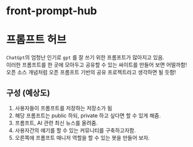 # front-prompt-hub

# 프롬프트 허브

`ChatGpt`의 엄청난 인기로 `gpt` 를 잘 쓰기 위한 프롬프트가 많아지고 있음. <br/>
이러한 프롬프트를 한 곳에 모아두고 공유할 수 있는 싸이트를 만들어 보면 어떨까함! <br/>
오픈 소스 개념처럼 오픈 프롬프트 기반의 공유 프로젝트라고 생각하면 될 듯함!

## 구성 (예상도)

1. 사용자들이 프롬프트를 저장하는 저장소가 됨
2. 해당 프롬프트는 public 하되, private 하고 싶다면 할 수 있게 해줌.
3. 프롬프트, AI 관련 최신 뉴스를 올려줌.
4. 사용자간의 얘기를 할 수 있는 커뮤니티를 구축하고자함.
5. 오른쪽에 프롬프트 매니저 역할을 할 수 있는 봇을 만들어 보자.
